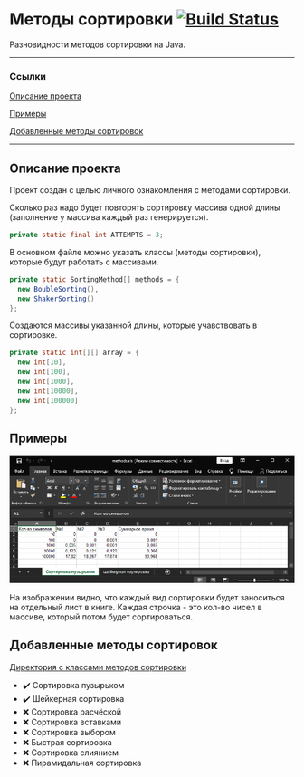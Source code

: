 # Методы сортировки [![Build Status](https://img.shields.io/badge/Version-2022/05/17-red.svg)](#SortingMethods)
Разновидности методов сортировки на Java.
<hr>

### Ссылки
[Описание проекта](#описание-проекта)

[Примеры](#примеры)

[Добавленные методы сортировок](#добавленные-методы-сортировок)

<hr>

## Описание проекта
Проект создан с целью личного ознакомления с методами сортировки.

Сколько раз надо будет повторять сортировку массива одной длины (заполнение у массива каждый раз генерируется).
```java
private static final int ATTEMPTS = 3;
```

В основном файле можно указать классы (методы сортировки), которые будут работать с массивами.
```java
private static SortingMethod[] methods = {
  new BoubleSorting(),
  new ShakerSorting()
};
```

Создаются массивы указанной длины, которые учавствовать в сортировке.
```java
private static int[][] array = {
  new int[10],
  new int[100],
  new int[1000],
  new int[10000],
  new int[100000]
};
```

## Примеры
![Excel Output](https://github.com/YarikBur/Sorting-methods/blob/main/readme-images/Excel.png)

На изображении видно, что каждый вид сортировки будет заноситься на отдельный лист в книге.
Каждая строчка - это кол-во чисел в массиве, который потом будет сортироваться.

## Добавленные методы сортировок
[Директория с классами методов сортировки](https://github.com/YarikBur/Sorting-methods/tree/main/src/ru/asfick/methods)

- :heavy_check_mark: Сортировка пузырьком
- :heavy_check_mark: Шейкерная сортировка
- :x: Сортировка расчёской
- :x: Сортировка вставками
- :x: Сортировка выбором
- :x: Быстрая сортировка
- :x: Сортировка слиянием
- :x: Пирамидальная сортировка
